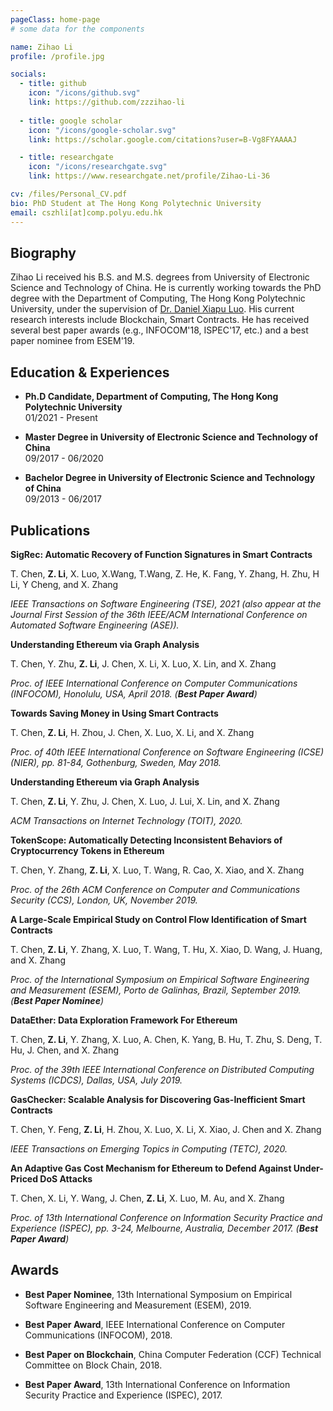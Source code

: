 ```yaml
---
pageClass: home-page
# some data for the components

name: Zihao Li
profile: /profile.jpg

socials:
  - title: github
    icon: "/icons/github.svg"
    link: https://github.com/zzzihao-li
  
  - title: google scholar
    icon: "/icons/google-scholar.svg"
    link: https://scholar.google.com/citations?user=B-Vg8FYAAAAJ

  - title: researchgate
    icon: "/icons/researchgate.svg"
    link: https://www.researchgate.net/profile/Zihao-Li-36

cv: /files/Personal_CV.pdf
bio: PhD Student at The Hong Kong Polytechnic University
email: cszhli[at]comp.polyu.edu.hk
---
```


<ProfileSection :frontmatter="$page.frontmatter" />

## Biography

Zihao Li received his B.S. and M.S. degrees from University of Electronic Science and Technology of China. He is currently working towards the PhD degree with the Department of Computing, The Hong Kong Polytechnic University, under the supervision of [Dr. Daniel Xiapu Luo](https://www4.comp.polyu.edu.hk/~csxluo/). His current research interests include Blockchain, Smart Contracts. He has received several best paper awards (e.g., INFOCOM'18, ISPEC'17, etc.) and a best paper nominee from ESEM'19.


## Education & Experiences

- **Ph.D Candidate, Department of Computing, The Hong Kong Polytechnic University** <br/>
01/2021 - Present

- **Master Degree in University of Electronic Science and Technology of China** <br/>
09/2017 - 06/2020

- **Bachelor Degree in University of Electronic Science and Technology of China** <br/>
09/2013 - 06/2017

## Publications

<ProjectCard hideBorder=true>

  **SigRec: Automatic Recovery of Function Signatures in Smart Contracts**
  
  T. Chen, **Z. Li**, X. Luo, X.Wang, T.Wang, Z. He, K. Fang, Y. Zhang, H. Zhu, H Li, Y Cheng, and X. Zhang

  *IEEE Transactions on Software Engineering (TSE), 2021 (also appear at the Journal First Session of the 36th IEEE/ACM International Conference on Automated Software Engineering (ASE)).*

</ProjectCard>

<ProjectCard hideBorder=true>

  **Understanding Ethereum via Graph Analysis**
  
  T. Chen, Y. Zhu, **Z. Li**, J. Chen, X. Li, X. Luo, X. Lin, and X. Zhang

  *Proc. of IEEE International Conference on Computer Communications (INFOCOM), Honolulu, USA, April 2018. (**Best Paper Award**)*

</ProjectCard>

<ProjectCard hideBorder=true>

  **Towards Saving Money in Using Smart Contracts**
  
  T. Chen, **Z. Li**, H. Zhou, J. Chen, X. Luo, X. Li, and X. Zhang

  *Proc. of 40th IEEE International Conference on Software Engineering (ICSE) (NIER), pp. 81-84, Gothenburg, Sweden, May 2018.*

</ProjectCard>

<ProjectCard hideBorder=true>

  **Understanding Ethereum via Graph Analysis**
  
  T. Chen, **Z. Li**, Y. Zhu, J. Chen, X. Luo, J. Lui, X. Lin, and X. Zhang

  *ACM Transactions on Internet Technology (TOIT), 2020.*

</ProjectCard>

<ProjectCard hideBorder=true>

  **TokenScope: Automatically Detecting Inconsistent Behaviors of Cryptocurrency Tokens in Ethereum**
  
  T. Chen, Y. Zhang, **Z. Li**, X. Luo, T. Wang, R. Cao, X. Xiao, and X. Zhang

  *Proc. of the 26th ACM Conference on Computer and Communications Security (CCS), London, UK, November 2019.*

</ProjectCard>

<ProjectCard hideBorder=true>

  **A Large-Scale Empirical Study on Control Flow Identification of Smart Contracts**
  
  T. Chen, **Z. Li**, Y. Zhang, X. Luo, T. Wang, T. Hu, X. Xiao, D. Wang, J. Huang, and X. Zhang

  *Proc. of the International Symposium on Empirical Software Engineering and Measurement (ESEM), Porto de Galinhas, Brazil, September 2019. (**Best Paper Nominee**)*

</ProjectCard>

<ProjectCard hideBorder=true>

  **DataEther: Data Exploration Framework For Ethereum**
  
  T. Chen, **Z. Li**, Y. Zhang, X. Luo, A. Chen, K. Yang, B. Hu, T. Zhu, S. Deng, T. Hu, J. Chen, and X. Zhang

  *Proc. of the 39th IEEE International Conference on Distributed Computing Systems (ICDCS), Dallas, USA, July 2019.*

</ProjectCard>

<ProjectCard hideBorder=true>

  **GasChecker: Scalable Analysis for Discovering Gas-Inefficient Smart Contracts**
  
  T. Chen, Y. Feng, **Z. Li**, H. Zhou, X. Luo, X. Li, X. Xiao, J. Chen and X. Zhang

  *IEEE Transactions on Emerging Topics in Computing (TETC), 2020.*

</ProjectCard>

<ProjectCard hideBorder=true>

  **An Adaptive Gas Cost Mechanism for Ethereum to Defend Against Under-Priced DoS Attacks**
  
  T. Chen, X. Li, Y. Wang, J. Chen, **Z. Li**, X. Luo, M. Au, and X. Zhang

  *Proc. of 13th International Conference on Information Security Practice and Experience (ISPEC), pp. 3-24, Melbourne, Australia, December 2017. (**Best Paper Award**)*

</ProjectCard>

## Awards

- **Best Paper Nominee**, 13th International Symposium on Empirical Software Engineering and Measurement (ESEM), 2019.

- **Best Paper Award**, IEEE International Conference on Computer Communications (INFOCOM), 2018.

- **Best Paper on Blockchain**, China Computer Federation (CCF) Technical Committee on Block Chain, 2018.

- **Best Paper Award**, 13th International Conference on Information Security Practice and Experience (ISPEC), 2017.


<!-- Custom style for this page -->

<style lang="stylus">

.theme-container.home-page .page
  font-size 14px
  font-family "lucida grande", "lucida sans unicode", lucida, "Helvetica Neue", Helvetica, Arial, sans-serif;
  p
    margin 0 0 0.5rem
  p, ul, ol
    line-height normal
  a
    font-weight normal
  .theme-default-content:not(.custom) > h2
    margin-bottom 0.5rem
  .theme-default-content:not(.custom) > h2:first-child + p
    margin-top 0.5rem
  .theme-default-content:not(.custom) > h3
    padding-top 4rem

  /* Override */
  .md-card
    margin-top 0.5em
    .card-image
      padding 0.2rem
      img
        max-width 120px
        max-height 120px
    .card-content p
      -webkit-margin-after 0.2em

@media (max-width: 419px)
  .theme-container.home-page .page
    p, ul, ol
      line-height 1.5

    .md-card
      .card-image
        img 
          width 100%
          max-width 400px

</style>
